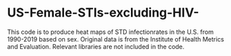 # US-Female-STIs-excluding-HIV-
This code is to produce heat maps of STD infectionrates in the U.S. from 1990-2019 based on sex. Original data is from the Institute of Health Metrics and Evaluation. Relevant libraries are not included in the code. 
